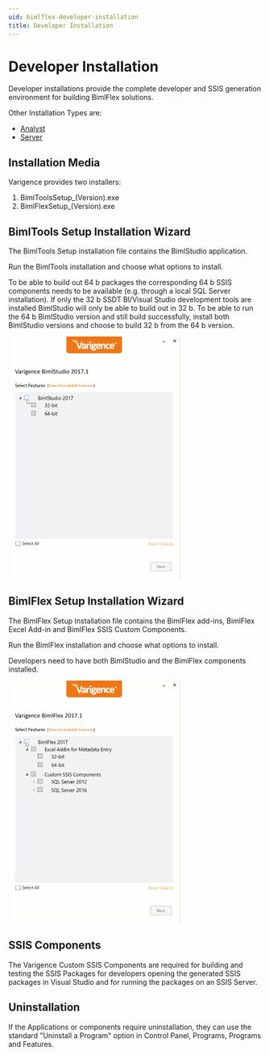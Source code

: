 ```yaml
---
uid: bimlflex-developer-installation
title: Developer Installation
---
```

# Developer Installation

Developer installations provide the complete developer and SSIS generation environment for building BimlFlex solutions.

Other Installation Types are:

* [Analyst](analyst-installation.md)
* [Server](server-installation.md)

## Installation Media

Varigence provides two installers:

1. BimlToolsSetup\_(Version).exe
2. BimlFlexSetup\_(Version).exe

## BimlTools Setup Installation Wizard

The BimlTools Setup installation file contains the BimlStudio application.

Run the BimlTools installation and choose what options to install.

To be able to build out 64 b packages the corresponding 64 b SSIS components needs to be available (e.g. through a local SQL Server installation). If only the 32 b SSDT BI/Visual Studio development tools are installed BimlStudio will only be able to build out in 32 b. To be able to run the 64 b BimlStudio version and still build successfully, install both BimlStudio versions and choose to build 32 b from the 64 b version.

![Installation Animation -center](images/bimlstudio-ani-v5-install-varigence-bimlstudio-2017.1-web.gif "Installation Animation")

## BimlFlex Setup Installation Wizard

The BimlFlex Setup Installation file contains the BimlFlex add-ins, BimlFlex Excel Add-in and BimlFlex SSIS Custom Components.

Run the BimlFlex installation and choose what options to install.

Developers need to have both BimlStudio and the BimlFlex components installed.

![Installation Animation](images/bimlflex-ani-v5-install-varigence-bimlflex-2017.1-web.gif "Installation Animation")

## SSIS Components

The Varigence Custom SSIS Components are required for building and testing the SSIS Packages for developers opening the generated SSIS packages in Visual Studio and for running the packages on an SSIS Server.

## Uninstallation

If the Applications or components require uninstallation, they can use the standard "Uninstall a Program" option in Control Panel, Programs, Programs and Features.